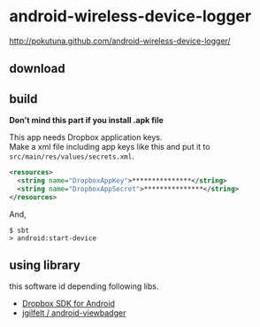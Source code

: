 # android-wireless-device-logger

http://pokutuna.github.com/android-wireless-device-logger/


## download



## build
__Don't mind this part if you install .apk file__

This app needs Dropbox application keys.  
Make a xml file including app keys like this and put it to `src/main/res/values/secrets.xml`.

```xml
<resources>
  <string name="DropboxAppKey">***************</string>
  <string name="DropboxAppSecret">***************</string>
</resources>
```

And,

```
$ sbt
> android:start-device
```


## using library
this software id depending following libs.

- [Dropbox SDK for Android](https://www.dropbox.com/developers/reference/sdk)
- [jgilfelt / android-viewbadger](https://github.com/jgilfelt/android-viewbadger)
